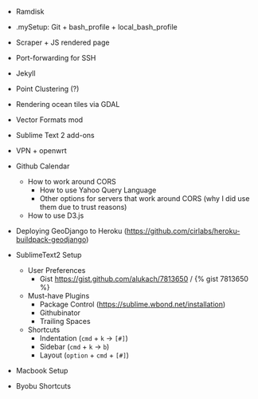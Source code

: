 * Ramdisk
* .mySetup: Git + bash_profile + local_bash_profile
* Scraper + JS rendered page
* Port-forwarding for SSH
* Jekyll
* Point Clustering (?)
* Rendering ocean tiles via GDAL
* Vector Formats mod
* Sublime Text 2 add-ons
* VPN + openwrt

* Github Calendar
    - How to work around CORS
        - How to use Yahoo Query Language
        - Other options for servers that work around CORS (why I did use them due to trust reasons)
    - How to use D3.js

* Deploying GeoDjango to Heroku (https://github.com/cirlabs/heroku-buildpack-geodjango)
* SublimeText2 Setup
    - User Preferences
        - Gist https://gist.github.com/alukach/7813650 / {% gist 7813650 %}
    - Must-have Plugins
        - Package Control (https://sublime.wbond.net/installation)
        - Githubinator
        - Trailing Spaces
    - Shortcuts
        - Indentation (`cmd` + `k` -> `[#]`)
        - Sidebar (`cmd` + `k` -> `b`)
        - Layout (`option` + `cmd` + `[#]`)
* Macbook Setup
* Byobu Shortcuts

